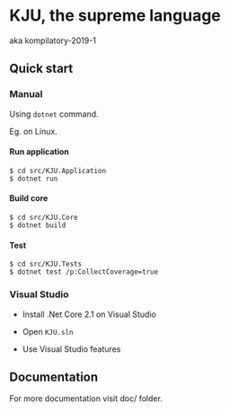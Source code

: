 # KJU, the supreme language

aka kompilatory-2019-1

## Quick start

### Manual

Using `dotnet` command.

Eg. on Linux.

#### Run application

```
$ cd src/KJU.Application
$ dotnet run
```

#### Build core

```
$ cd src/KJU.Core
$ dotnet build
```

#### Test

```
$ cd src/KJU.Tests
$ dotnet test /p:CollectCoverage=true
```

### Visual Studio

- Install .Net Core 2.1 on Visual Studio

- Open `KJU.sln`

- Use Visual Studio features

## Documentation

For more documentation visit doc/ folder.
